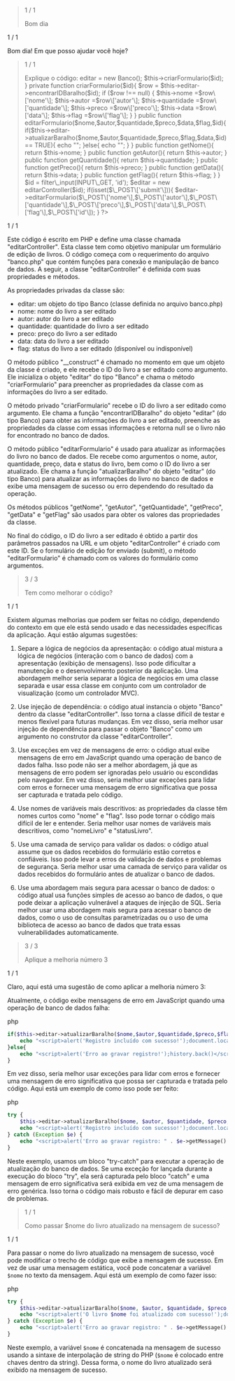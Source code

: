 > 1 / 1
> 
> Bom dia

1 / 1

Bom dia! Em que posso ajudar você hoje?

> 1 / 1
> 
> Explique o código: <?php require\_once("../model/banco.php"); class editarController { private $editar; private $nome; private $autor; private $quantidade; private $preco; private $data; private $flag; public function \_\_construct($id){ $this->editar = new Banco(); $this->criarFormulario($id); } private function criarFormulario($id){ $row = $this->editar->encontrarIDBaralho($id); if ($row !== null) { $this->nome =$row\['nome'\]; $this->autor =$row\['autor'\]; $this->quantidade =$row\['quantidade'\]; $this->preco =$row\['preco'\]; $this->data =$row\['data'\]; $this->flag =$row\['flag'\]; } } public function editarFormulario($nome,$autor,$quantidade,$preco,$data,$flag,$id){ if($this->editar->atualizarBaralho($nome,$autor,$quantidade,$preco,$flag,$data,$id) == TRUE){ echo "<script>alert('Registro incluído com sucesso!');document.location='../view/index.php'</script>"; }else{ echo "<script>alert('Erro ao gravar registro!');history.back()</script>"; } } public function getNome(){ return $this->nome; } public function getAutor(){ return $this->autor; } public function getQuantidade(){ return $this->quantidade; } public function getPreco(){ return $this->preco; } public function getData(){ return $this->data; } public function getFlag(){ return $this->flag; } } $id = filter\_input(INPUT\_GET, 'id'); $editar = new editarController($id); if(isset($\_POST\['submit'\])){ $editar->editarFormulario($\_POST\['nome'\],$\_POST\['autor'\],$\_POST\['quantidade'\],$\_POST\['preco'\],$\_POST\['data'\],$\_POST\['flag'\],$\_POST\['id'\]); } ?>

1 / 1

Este código é escrito em PHP e define uma classe chamada "editarController". Esta classe tem como objetivo manipular um formulário de edição de livros. O código começa com o requerimento do arquivo "banco.php" que contém funções para conexão e manipulação de banco de dados. A seguir, a classe "editarController" é definida com suas propriedades e métodos.

As propriedades privadas da classe são:

*   editar: um objeto do tipo Banco (classe definida no arquivo banco.php)
*   nome: nome do livro a ser editado
*   autor: autor do livro a ser editado
*   quantidade: quantidade do livro a ser editado
*   preco: preço do livro a ser editado
*   data: data do livro a ser editado
*   flag: status do livro a ser editado (disponível ou indisponível)

O método público "\_\_construct" é chamado no momento em que um objeto da classe é criado, e ele recebe o ID do livro a ser editado como argumento. Ele inicializa o objeto "editar" do tipo "Banco" e chama o método "criarFormulario" para preencher as propriedades da classe com as informações do livro a ser editado.

O método privado "criarFormulario" recebe o ID do livro a ser editado como argumento. Ele chama a função "encontrarIDBaralho" do objeto "editar" (do tipo Banco) para obter as informações do livro a ser editado, preenche as propriedades da classe com essas informações e retorna null se o livro não for encontrado no banco de dados.

O método público "editarFormulario" é usado para atualizar as informações do livro no banco de dados. Ele recebe como argumentos o nome, autor, quantidade, preço, data e status do livro, bem como o ID do livro a ser atualizado. Ele chama a função "atualizarBaralho" do objeto "editar" (do tipo Banco) para atualizar as informações do livro no banco de dados e exibe uma mensagem de sucesso ou erro dependendo do resultado da operação.

Os métodos públicos "getNome", "getAutor", "getQuantidade", "getPreco", "getData" e "getFlag" são usados para obter os valores das propriedades da classe.

No final do código, o ID do livro a ser editado é obtido a partir dos parâmetros passados na URL e um objeto "editarController" é criado com este ID. Se o formulário de edição for enviado (submit), o método "editarFormulario" é chamado com os valores do formulário como argumentos.

> 3 / 3
> 
> Tem como melhorar o código?

1 / 1

Existem algumas melhorias que podem ser feitas no código, dependendo do contexto em que ele está sendo usado e das necessidades específicas da aplicação. Aqui estão algumas sugestões:

1.  Separe a lógica de negócios da apresentação: o código atual mistura a lógica de negócios (interação com o banco de dados) com a apresentação (exibição de mensagens). Isso pode dificultar a manutenção e o desenvolvimento posterior da aplicação. Uma abordagem melhor seria separar a lógica de negócios em uma classe separada e usar essa classe em conjunto com um controlador de visualização (como um controlador MVC).
    
2.  Use injeção de dependência: o código atual instancia o objeto "Banco" dentro da classe "editarController". Isso torna a classe difícil de testar e menos flexível para futuras mudanças. Em vez disso, seria melhor usar injeção de dependência para passar o objeto "Banco" como um argumento no construtor da classe "editarController".
    
3.  Use exceções em vez de mensagens de erro: o código atual exibe mensagens de erro em JavaScript quando uma operação de banco de dados falha. Isso pode não ser a melhor abordagem, já que as mensagens de erro podem ser ignoradas pelo usuário ou escondidas pelo navegador. Em vez disso, seria melhor usar exceções para lidar com erros e fornecer uma mensagem de erro significativa que possa ser capturada e tratada pelo código.
    
4.  Use nomes de variáveis mais descritivos: as propriedades da classe têm nomes curtos como "nome" e "flag". Isso pode tornar o código mais difícil de ler e entender. Seria melhor usar nomes de variáveis mais descritivos, como "nomeLivro" e "statusLivro".
    
5.  Use uma camada de serviço para validar os dados: o código atual assume que os dados recebidos do formulário estão corretos e confiáveis. Isso pode levar a erros de validação de dados e problemas de segurança. Seria melhor usar uma camada de serviço para validar os dados recebidos do formulário antes de atualizar o banco de dados.
    
6.  Use uma abordagem mais segura para acessar o banco de dados: o código atual usa funções simples de acesso ao banco de dados, o que pode deixar a aplicação vulnerável a ataques de injeção de SQL. Seria melhor usar uma abordagem mais segura para acessar o banco de dados, como o uso de consultas parametrizadas ou o uso de uma biblioteca de acesso ao banco de dados que trata essas vulnerabilidades automaticamente.
    

> 3 / 3
> 
> Aplique a melhoria número 3

1 / 1

Claro, aqui está uma sugestão de como aplicar a melhoria número 3:

Atualmente, o código exibe mensagens de erro em JavaScript quando uma operação de banco de dados falha:

php

```php
if($this->editar->atualizarBaralho($nome,$autor,$quantidade,$preco,$flag,$data,$id) == TRUE){
    echo "<script>alert('Registro incluído com sucesso!');document.location='../view/index.php'</script>";
}else{
    echo "<script>alert('Erro ao gravar registro!');history.back()</script>";
}
```

Em vez disso, seria melhor usar exceções para lidar com erros e fornecer uma mensagem de erro significativa que possa ser capturada e tratada pelo código. Aqui está um exemplo de como isso pode ser feito:

php

```php
try {
    $this->editar->atualizarBaralho($nome, $autor, $quantidade, $preco, $flag, $data, $id);
    echo "<script>alert('Registro incluído com sucesso!');document.location='../view/index.php'</script>";
} catch (Exception $e) {
    echo "<script>alert('Erro ao gravar registro: " . $e->getMessage() . "');history.back()</script>";
}
```

Neste exemplo, usamos um bloco "try-catch" para executar a operação de atualização do banco de dados. Se uma exceção for lançada durante a execução do bloco "try", ela será capturada pelo bloco "catch" e uma mensagem de erro significativa será exibida em vez de uma mensagem de erro genérica. Isso torna o código mais robusto e fácil de depurar em caso de problemas.

> 1 / 1
> 
> Como passar $nome do livro atualizado na mensagem de sucesso?

1 / 1

Para passar o nome do livro atualizado na mensagem de sucesso, você pode modificar o trecho de código que exibe a mensagem de sucesso. Em vez de usar uma mensagem estática, você pode concatenar a variável `$nome` no texto da mensagem. Aqui está um exemplo de como fazer isso:

php

```php
try {
    $this->editar->atualizarBaralho($nome, $autor, $quantidade, $preco, $flag, $data, $id);
    echo "<script>alert('O livro $nome foi atualizado com sucesso!');document.location='../view/index.php'</script>";
} catch (Exception $e) {
    echo "<script>alert('Erro ao gravar registro: " . $e->getMessage() . "');history.back()</script>";
}
```

Neste exemplo, a variável `$nome` é concatenada na mensagem de sucesso usando a sintaxe de interpolação de string do PHP (`$nome` é colocado entre chaves dentro da string). Dessa forma, o nome do livro atualizado será exibido na mensagem de sucesso.